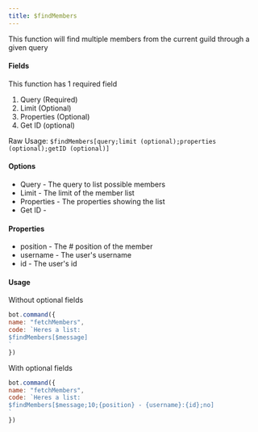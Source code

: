 ```yaml
---
title: $findMembers
---
```


This function will find multiple members from the current guild through a given query

#### Fields

This function has 1 required field

1. Query \(Required\)
2. Limit \(Optional\)
3. Properties \(Optional\)
4. Get ID \(optional\)

Raw Usage: `$findMembers[query;limit (optional);properties (optional);getID (optional)]`

#### Options

* Query - The query to list possible members
* Limit - The limit of the member list
* Properties - The properties showing the list
* Get ID -

#### Properties

* position - The \# position of the member 
* username - The user's username
* id - The user's id

#### Usage

Without optional fields

```javascript
bot.command({
name: "fetchMembers",
code: `Heres a list:
$findMembers[$message]
`
})
```

With optional fields

```javascript
bot.command({
name: "fetchMembers",
code: `Heres a list:
$findMembers[$message;10;{position} - {username}:{id};no]
`
})
```

